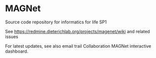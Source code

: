 # MAGNet

Source code repository for informatics for life SP1

See https://redmine.dieterichlab.org/projects/magenet/wiki and related issues

For latest updates, see also email trail Collaboration MAGNet interactive dashboard.

